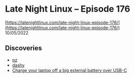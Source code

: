 # Late Night Linux – Episode 176
[https://latenightlinux.com/late-night-linux-episode-176/](https://latenightlinux.com/late-night-linux-episode-176/)  
10/05/2022
## Discoveries
* [pz](https://github.com/CZ-NIC/pz)
* [dashy](https://dashy.to/)
* [Charge your laptop off a big external battery over USB-C](https://twitter.com/zorinaq/status/1176625574762053632)
